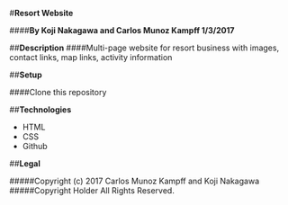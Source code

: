 #**Resort Website**

####**By Koji Nakagawa and Carlos Munoz Kampff 1/3/2017**

##**Description**
####Multi-page website for resort business with images, contact links, map links, activity information

##**Setup**

####Clone this repository

##**Technologies**

* HTML
* CSS
* Github

##**Legal**

#####Copyright (c) 2017 Carlos Munoz Kampff and Koji Nakagawa
#####Copyright Holder All Rights Reserved.
